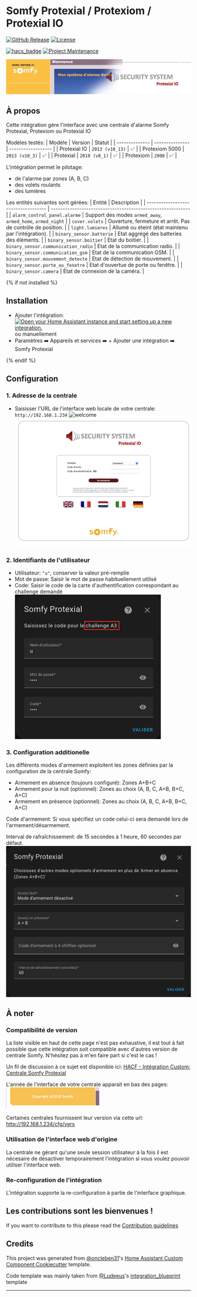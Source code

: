 # Somfy Protexial / Protexiom / Protexial IO

[![GitHub Release][releases-shield]][releases]
[![License][license-shield]](LICENSE)

[![hacs_badge](https://img.shields.io/badge/HACS-Custom-41BDF5.svg?style=flat-square)](https://github.com/hacs/integration)
[![Project Maintenance][maintenance-shield]][user_profile]

![header](assets/header.png)

## À propos

Cette intégration gère l'interface avec une centrale d'alarme Somfy Protexial, Protexiom ou Protexial IO

Modèles testés:
| Modèle         | Version         | Statut             |
| -------------- | --------------- | ------------------ |
| Protexial IO   | `2013 (v10_13)` | :white_check_mark: |
| Protexiom 5000 | `2013 (v10_3)`  | :white_check_mark: |
| Protexial      | `2010 (v8_1)`   | :white_check_mark: |
| Protexiom      | `2008`          | :white_check_mark: |

L'intégration permet le pilotage:

- de l'alarme par zones (A, B, C)
- des volets roulants
- des lumières

Les entités suivantes sont gérées:
| Entité                              | Description                                                 |
| ----------------------------------- | ----------------------------------------------------------- |
| `alarm_control_panel.alarme`        | Support des modes `armed_away`, `armed_home`, `armed_night` |
| `cover.volets`                      | Ouverture, fermeture et arrêt. Pas de contrôle de position. |
| `light.lumieres`                    | Allumé ou éteint (état maintenu par l'intégration).         |
| `binary_sensor.batterie`            | Etat aggrégé des batteries des éléments.                    |
| `binary_sensor.boitier`             | Etat du boitier.                                            |
| `binary_sensor.communication_radio` | Etat de la communication radio.                             |
| `binary_sensor.communication_gsm`   | Etat de la communication GSM.                               |
| `binary_sensor.mouvement_detecte`   | Etat de détection de mouvement.                             |
| `binary_sensor.porte_ou_fenetre`    | Etat d'ouvertue de porte ou fenêtre.                        |
| `binary_sensor.camera`              | Etat de connexion de la caméra.                             |


{% if not installed %}

## Installation

- Ajouter l'intégration: [![Open your Home Assistant instance and start setting up a new integration.](https://my.home-assistant.io/badges/config_flow_start.svg)](https://my.home-assistant.io/redirect/config_flow_start/?domain=somfy_protexial)
  </br>ou manuellement
- Paramètres :arrow_right: Appareils et services :arrow_right: + Ajouter une intégration :arrow_right: Somfy Protexial

{% endif %}

## Configuration

### 1. Adresse de la centrale

- Saisisser l'URL de l'interface web locale de votre centrale: `http://192.168.1.234`
![welcome](assets/welcome.png)  ![login_io](assets/login_io.jpeg)


### 2. Identifiants de l'utilisateur

- Utilisateur: `"u"`, conserver la valeur pré-remplie
- Mot de passe: Saisir le mot de passe habituellement utilisé
- Code: Saisir le code de la carte d'authentification correspondant au challenge demandé
  ![step2](assets/step2.png)

### 3. Configuration additionelle

Les différents modes d'armement exploitent les zones définies par la configuration de la centrale Somfy:

- Armement en absence (toujours configuré): Zones A+B+C
- Armement pour la nuit (optionnel): Zones au choix (A, B, C, A+B, B+C, A+C)
- Armement en présence (optionnel): Zones au choix (A, B, C, A+B, B+C, A+C)

Code d'armement: Si vous spécifiez un code celui-ci sera demandé lors de l'armement/désarmement.

Interval de rafraîchissement: de 15 secondes à 1 heure, 60 secondes par défaut.
![step3](assets/step3.png)

## À noter

### Compatibilité de version

La liste visible en haut de cette page n'est pas exhaustive, il est tout à fait possible que cette intégration soit compatible avec d'autres version de centrale Somfy. N'hésitez pas à m'en faire part si c'est le cas !

Un fil de discussion à ce sujet est disponible ici: [HACF - Intégration Custom: Centrale Somfy Protexial](https://forum.hacf.fr/t/integration-custom-centrale-somfy-protexial/23589/1)

L'année de l'interface de votre centrale apparait en bas des pages:</br>
![version](assets/version.png)

Certaines centrales fournissent leur version via cette url: http://192.168.1.234/cfg/vers

### Utilisation de l'interface web d'origine

La centrale ne gérant qu'une seule session utilisateur à la fois il est nécesaire de désactiver temporairement l'intégration si vous voulez pouvoir utiliser l'interface web.

### Re-configuration de l'intégration
L'intégration supporte la re-configuration à partie de l'interface graphique.

## Les contributions sont les bienvenues !

If you want to contribute to this please read the [Contribution guidelines](CONTRIBUTING.md)

## Credits

This project was generated from [@oncleben31](https://github.com/oncleben31)'s [Home Assistant Custom Component Cookiecutter](https://github.com/oncleben31/cookiecutter-homeassistant-custom-component) template.

Code template was mainly taken from [@Ludeeus](https://github.com/ludeeus)'s [integration_blueprint][integration_blueprint] template

---

[integration_blueprint]: https://github.com/custom-components/integration_blueprint
[hacs]: https://hacs.xyz
[hacsbadge]: https://img.shields.io/badge/HACS-Custom-orange.svg?style=flat-square
[license-shield]: https://img.shields.io/github/license/the8tre/somfy-protexial.svg?style=flat-square
[maintenance-shield]: https://img.shields.io/badge/maintainer-%40the8tre-blue.svg?style=flat-square
[releases-shield]: https://img.shields.io/github/release/the8tre/somfy-protexial.svg?style=flat-square
[releases]: https://github.com/the8tre/somfy-protexial/releases
[user_profile]: https://github.com/the8tre
